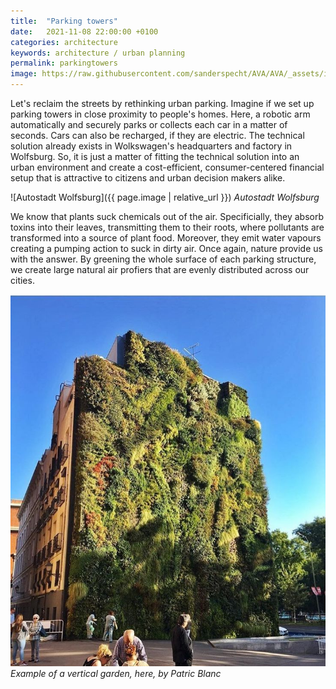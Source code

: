 ```yaml
---
title:  "Parking towers"
date:   2021-11-08 22:00:00 +0100
categories: architecture
keywords: architecture / urban planning
permalink: parkingtowers
image: https://raw.githubusercontent.com/sanderspecht/AVA/AVA/_assets/img/Wolfsburg.jpg
---
```

Let's reclaim the streets by rethinking urban parking. Imagine if we set up parking towers in close proximity to people's homes. Here, a robotic arm automatically and securely parks or collects each car in a matter of seconds. Cars can also be recharged, if they are electric. The technical solution already exists in Wolkswagen's headquarters and factory in Wolfsburg. So, it is just a matter of fitting the technical solution into an urban environment and create a cost-efficient, consumer-centered financial setup that is attractive to citizens and urban decision makers alike.

![Autostadt Wolfsburg]({{ page.image | relative_url }})
*Autostadt Wolfsburg*

We know that plants suck chemicals out of the air. Specificially, they absorb toxins into their leaves, transmitting them to their roots, where pollutants are transformed into a source of plant food. Moreover, they emit water vapours creating a pumping action to suck in dirty air. Once again, nature provide us with the answer. By greening the whole surface of each parking structure, we create large natural air profiers that are evenly distributed across our cities.

![Vertical garden by Patric Blanc](https://raw.githubusercontent.com/sanderspecht/AVA/AVA/_assets/img/PatricBlanc.jpg)
*Example of a vertical garden, here, by Patric Blanc*
